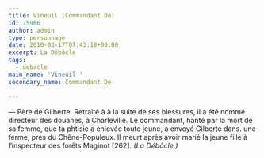 ```yaml
---
title: Vineuil (Commandant De)
id: 75966
author: admin
type: personnage
date: 2010-03-17T07:43:18+00:00
excerpt: La Débâcle
tags:
  - debacle
main_name: 'Vineuil '
secondary_name: Commandant De

---
```

— Père de Gilberte. Retraité à à la suite de ses blessures, il a été nommé directeur des douanes, à Charleville. Le commandant, hanté par la mort de sa femme, que ta phtisie a enlevée toute jeune, a envoyé Gilberte dans. une ferme, près du Chêne-Populeux. Il meurt après avoir marié la jeune fille à l&rsquo;inspecteur des forêts Maginot [262]. _(La Débâcle.)_